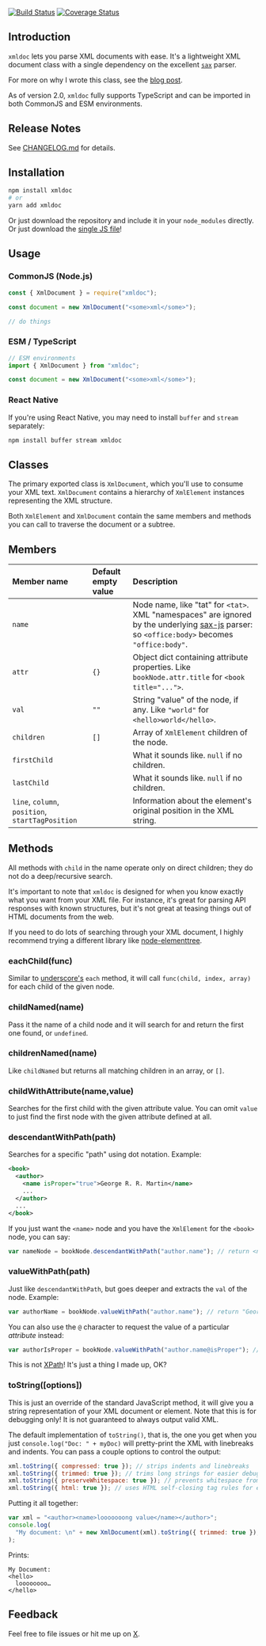 [![Build Status](https://travis-ci.org/nfarina/xmldoc.svg)](https://travis-ci.org/nfarina/xmldoc)
[![Coverage Status](https://coveralls.io/repos/github/nfarina/xmldoc/badge.svg?branch=master)](https://coveralls.io/github/nfarina/xmldoc?branch=master)

## Introduction

`xmldoc` lets you parse XML documents with ease. It's a lightweight XML document class with a single dependency on the excellent [`sax`][sax] parser.

For more on why I wrote this class, see the [blog post][blog].

As of version 2.0, `xmldoc` fully supports TypeScript and can be imported in both CommonJS and ESM environments.

[blog]: http://nfarina.com/post/34302964969/a-lightweight-xml-document-class-for-nodejs-javascript

## Release Notes

See [CHANGELOG.md](./CHANGELOG.md) for details.

## Installation

```bash
npm install xmldoc
# or
yarn add xmldoc
```

Or just download the repository and include it in your `node_modules` directly. Or just download the [single JS file][blob]!

[blob]: https://github.com/nfarina/xmldoc/blob/master/lib/xmldoc.js

## Usage

### CommonJS (Node.js)

```js
const { XmlDocument } = require("xmldoc");

const document = new XmlDocument("<some>xml</some>");

// do things
```

### ESM / TypeScript

```ts
// ESM environments
import { XmlDocument } from "xmldoc";

const document = new XmlDocument("<some>xml</some>");
```

### React Native

If you're using React Native, you may need to install `buffer` and `stream` separately:

```bash
npm install buffer stream xmldoc
```

## Classes

The primary exported class is `XmlDocument`, which you'll use to consume your XML text. `XmlDocument` contains a hierarchy of `XmlElement` instances representing the XML structure.

Both `XmlElement` and `XmlDocument` contain the same members and methods you can call to traverse the document or a subtree.

## Members

| Member name                                      | Default empty value | Description                                                                                                                                                                      |
| :----------------------------------------------- | :------------------ | :------------------------------------------------------------------------------------------------------------------------------------------------------------------------------- |
| `name`                                           |                     | Node name, like "tat" for `<tat>`. XML "namespaces" are ignored by the underlying [sax-js](https://github.com/isaacs/sax-js) parser: so `<office:body>` becomes `"office:body"`. |
| `attr`                                           | `{}`                | Object dict containing attribute properties. Like `bookNode.attr.title` for `<book title="...">`.                                                                                |
| `val`                                            | `""`                | String "value" of the node, if any. Like `"world"` for `<hello>world</hello>`.                                                                                                   |
| `children`                                       | `[]`                | Array of `XmlElement` children of the node.                                                                                                                                      |
| `firstChild`                                     |                     | What it sounds like. `null` if no children.                                                                                                                                      |
| `lastChild`                                      |                     | What it sounds like. `null` if no children.                                                                                                                                      |
| `line`, `column`, `position`, `startTagPosition` |                     | Information about the element's original position in the XML string.                                                                                                             |

## Methods

All methods with `child` in the name operate only on direct children; they do not do a deep/recursive search.

It's important to note that `xmldoc` is designed for when you know exactly what you want from your XML file. For instance, it's great for parsing API responses with known structures, but it's not great at teasing things out of HTML documents from the web.

If you need to do lots of searching through your XML document, I highly recommend trying a different library like [node-elementtree](https://github.com/racker/node-elementtree).

### eachChild(func)

Similar to [underscore's][underscore] `each` method, it will call `func(child, index, array)` for each child of the given node.

### childNamed(name)

Pass it the name of a child node and it will search for and return the first one found, or `undefined`.

### childrenNamed(name)

Like `childNamed` but returns all matching children in an array, or `[]`.

### childWithAttribute(name,value)

Searches for the first child with the given attribute value. You can omit `value` to just find the first node with the given attribute defined at all.

### descendantWithPath(path)

Searches for a specific "path" using dot notation. Example:

```xml
<book>
  <author>
    <name isProper="true">George R. R. Martin</name>
    ...
  </author>
  ...
</book>
```

If you just want the `<name>` node and you have the `XmlElement` for the `<book>` node, you can say:

```js
var nameNode = bookNode.descendantWithPath("author.name"); // return <name> node
```

### valueWithPath(path)

Just like `descendantWithPath`, but goes deeper and extracts the `val` of the node. Example:

```js
var authorName = bookNode.valueWithPath("author.name"); // return "George R. R. Martin"
```

You can also use the `@` character to request the value of a particular _attribute_ instead:

```js
var authorIsProper = bookNode.valueWithPath("author.name@isProper"); // return "true"
```

This is not [XPath][]! It's just a thing I made up, OK?

### toString([options])

This is just an override of the standard JavaScript method, it will give you a string representation of your XML document or element. Note that this is for debugging only! It is not guaranteed to always output valid XML.

The default implementation of `toString()`, that is, the one you get when you just `console.log("Doc: " + myDoc)` will pretty-print the XML with linebreaks and indents. You can pass a couple options to control the output:

```js
xml.toString({ compressed: true }); // strips indents and linebreaks
xml.toString({ trimmed: true }); // trims long strings for easier debugging
xml.toString({ preserveWhitespace: true }); // prevents whitespace from being removed from around element values
xml.toString({ html: true }); // uses HTML self-closing tag rules for elements without children
```

Putting it all together:

```js
var xml = "<author><name>looooooong value</name></author>";
console.log(
  "My document: \n" + new XmlDocument(xml).toString({ trimmed: true }),
);
```

Prints:

    My Document:
    <hello>
      loooooooo…
    </hello>

## Feedback

Feel free to file issues or hit me up on [X][x].

[underscore]: http://underscorejs.org
[XPath]: http://en.wikipedia.org/wiki/XPath
[x]: http://twitter.com/nfarina
[sax]: https://github.com/isaacs/sax-js
